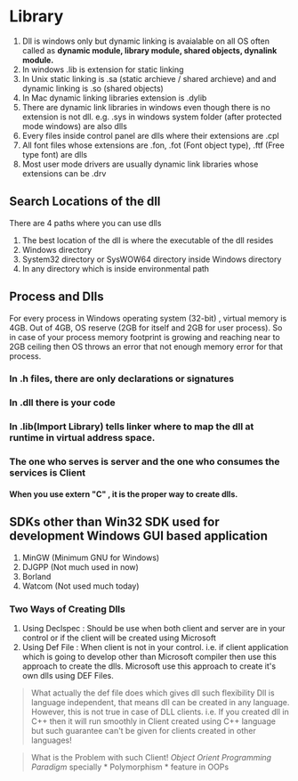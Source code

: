 # Library
1. Dll is windows only but dynamic linking is avaialable on all OS often called as **dynamic module, library module, shared objects, dynalink module.**
2. In windows .lib is extension for static linking
3. In Unix static linking is .sa (static archieve / shared archieve) and and dynamic linking is .so (shared objects)
4. In Mac dynamic linking libraries extension is .dylib
5. There are dynamic link libraries in windows even though there is no extension is not dll.
   e.g. .sys in windows system folder (after protected mode windows) are also dlls
6. Every files inside control panel are dlls where their extensions are .cpl
7. All font files whose extensions are .fon, .fot (Font object type), .ftf (Free type font) are dlls
8. Most user mode drivers are usually dynamic link libraries whose extensions can be .drv

## Search Locations of the dll
There are 4 paths where you can use dlls
1. The best location of the dll is where the executable of the dll resides
2. Windows directory
3. System32 directory or SysWOW64 directory inside Windows directory 
4. In any directory which is inside environmental path

## Process and Dlls
For every process in Windows operating system (32-bit) , virtual memory is 4GB. Out of 4GB, OS reserve (2GB for itself and 2GB for user process). So in case of your process memory footprint is growing and reaching near to 2GB ceiling then OS throws an error that not enough memory error for that process.

### In .h files, there are only declarations or signatures
### In .dll there is your code
### In .lib(Import Library) tells linker where to map the dll at runtime in virtual address space.
### The one who serves is server and the one who consumes the services is Client

#### When you use extern "C" , it is the proper way to create dlls.

## SDKs other than Win32 SDK used for development Windows GUI based application
1. MinGW (Minimum GNU for Windows)
2. DJGPP (Not much used in now)
3. Borland
4. Watcom (Not used much today)

### Two Ways of Creating Dlls
1. Using Declspec : Should be use when both client and server are in your control or if the client will be created using Microsoft
2. Using Def File : When client is not in your control. i.e. if client application which is going to develop other than Microsoft compiler then use this approach to create the dlls. Microsoft use this approach to create it's own dlls using DEF Files.

> What actually the def file does which gives dll such flexibility
Dll is language independent, that means dll can be created in any language.
However, this is not true in case of DLL clients. i.e. If you created dll in C++ then it will run smoothly in Client created using C++ language but such guarantee can't be given for clients created in other languages!

> What is the Problem with such Client!
*Object Orient Programming Paradigm* specially * Polymorphism * feature in OOPs
